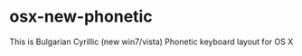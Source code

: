 osx-new-phonetic
================

This is Bulgarian Cyrillic (new win7/vista) Phonetic keyboard layout for OS X